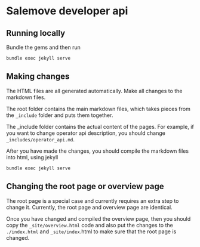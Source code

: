 # Salemove developer api

## Running locally

Bundle the gems and then run

```
bundle exec jekyll serve
```

## Making changes
The HTML files are all generated automatically. Make all changes to the markdown files.

The root folder contains the main markdown files, which takes pieces from the ```_include``` folder and puts them together.

The _include folder contains the actual content of the pages. For example, if you want to change operator api description, you should change ```_includes/operator_api.md```.

After you have made the changes, you should compile the markdown files into html, using jekyll

```
bundle exec jekyll serve
```

## Changing the root page or overview page
The root page is a special case and currently requires an extra step to change it. Currently, the root page and overview page are identical.

Once you have changed and compiled the overview page, then you should copy the ```_site/overview.html``` code and also put the changes to the ```./index.html``` and ```_site/index```.html to make sure that the root page is changed.
